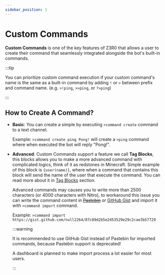 ```yaml
---
sidebar_position: 1
---
```


# Custom Commands

**Custom Commands** is one of the key features of Z3R0 that allows a user to create their command that seamlessly integrated alongside the bot's built-in commands.

:::tip

You can prioritize custom command execution if your custom command's name is the same as a built-in command by adding `!` or `>` between prefix and command name. (e.g. `>!ping`, `>>ping`, or `?>ping`)

:::

## How to Create A Command?

- **Basic**: You can create a simple by executing `>command create` command to a text channel.

  Example: `>command create ping Pong!` will create a `>ping` command where when executed the bot will reply "Pong!".

- **Advanced**: Custom Commands support a feature we call **Tag Blocks**, this blocks allows you to make a more advanced command with complicated logics, think of it as redstones in Minecraft. Simple example of this block is `{user(name)}`, where when a command that contains this block will send the name of the user that execute the command. You can read more about it in [Tag Blocks](/tagblocks) section.

  Advanced commands may causes you to write more than 2500 characters (or 4000 characters with Nitro), to workaround this issue you can write the command content in [~~Pastebin~~](https://pastebin.com) or [GitHub Gist](https://gist.github.com) and import it with `>command import` command.

  Example: `>command import https://gist.github.com/null2264/87c89d2b5e2453529e29c2cae3b57729`

  :::warning

  It is recommended to use GitHub Gist instead of Pastebin for imported commands, because Pastebin support is deprecated!

  A dashboard is planned to make import process a lot easier for most users.

  :::
